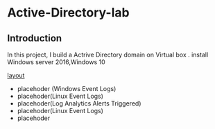 # Active-Directory-lab

## Introduction

In this project, I build a Actrive Directory domain  on Virtual box . install Windows server 2016,Windows 10



[layout](https://photos.app.goo.gl/LTpRv5RwAydLrQny7)


- placehoder (Windows Event Logs)
- placehoder(Linux Event Logs)
- placehoder(Log Analytics Alerts Triggered)
- placehoder(Linux Event Logs)
- placehoder
